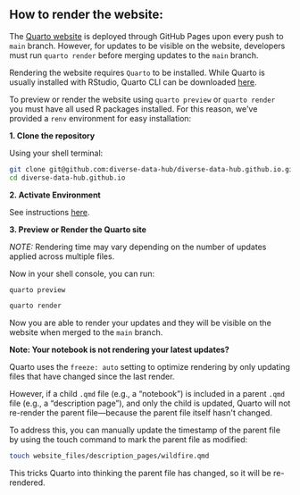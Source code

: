 ## How to render the website:

The [Quarto website](https://diverse-data-hub.github.io/) is deployed through GitHub Pages upon every push to `main` branch. However, for updates to be visible on the website, developers must run `quarto render` before merging updates to the `main` branch.

Rendering the website requires `Quarto` to be installed. While Quarto is usually installed with RStudio, Quarto CLI can be downloaded [here](https://quarto.org/docs/get-started/).

To preview or render the website using `quarto preview` or `quarto render` you must have all used R packages installed. For this reason, we've provided a `renv` environment for easy installation:

**1. Clone the repository**

Using your shell terminal:

```bash
git clone git@github.com:diverse-data-hub/diverse-data-hub.github.io.git
cd diverse-data-hub.github.io
```

**2. Activate Environment**

See instructions [here](https://github.com/diverse-data-hub/diverse-data-hub.github.io/blob/main/website_files/instructions/_how_to_activate_environment.md). 

**3. Preview or Render the Quarto site**

*NOTE:* Rendering time may vary depending on the number of updates applied across multiple files.

Now in your shell console, you can run:

```bash
quarto preview
```

```bash
quarto render
```

Now you are able to render your updates and they will be visible on the website when merged to the `main` branch.

**Note: Your notebook is not rendering your latest updates?**

Quarto uses the `freeze: auto` setting to optimize rendering by only updating files that have changed since the last render.

However, if a child `.qmd` file (e.g., a “notebook”) is included in a parent `.qmd` file (e.g., a “description page”), and only the child is updated, Quarto will not re-render the parent file—because the parent file itself hasn't changed.

To address this, you can manually update the timestamp of the parent file by using the touch command to mark the parent file as modified:

```bash
touch website_files/description_pages/wildfire.qmd
```

This tricks Quarto into thinking the parent file has changed, so it will be re-rendered.